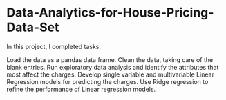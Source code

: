 # Data-Analytics-for-House-Pricing-Data-Set


In this project, I completed tasks:

Load the data as a pandas data frame.
Clean the data, taking care of the blank entries.
Run exploratory data analysis and identify the attributes that most affect the charges.
Develop single variable and multivariable Linear Regression models for predicting the charges.
Use Ridge regression to refine the performance of Linear regression models.
